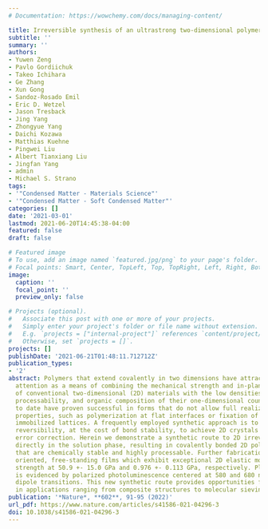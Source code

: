 ```yaml
---
# Documentation: https://wowchemy.com/docs/managing-content/

title: Irreversible synthesis of an ultrastrong two-dimensional polymeric material
subtitle: ''
summary: ''
authors:
- Yuwen Zeng
- Pavlo Gordiichuk
- Takeo Ichihara
- Ge Zhang
- Xun Gong
- Sandoz-Rosado Emil
- Eric D. Wetzel
- Jason Tresback
- Jing Yang
- Zhongyue Yang
- Daichi Kozawa
- Matthias Kuehne
- Pingwei Liu
- Albert Tianxiang Liu
- Jingfan Yang
- admin
- Michael S. Strano
tags:
- '"Condensed Matter - Materials Science"'
- '"Condensed Matter - Soft Condensed Matter"'
categories: []
date: '2021-03-01'
lastmod: 2021-06-20T14:45:38-04:00
featured: false
draft: false

# Featured image
# To use, add an image named `featured.jpg/png` to your page's folder.
# Focal points: Smart, Center, TopLeft, Top, TopRight, Left, Right, BottomLeft, Bottom, BottomRight.
image:
  caption: ''
  focal_point: ''
  preview_only: false

# Projects (optional).
#   Associate this post with one or more of your projects.
#   Simply enter your project's folder or file name without extension.
#   E.g. `projects = ["internal-project"]` references `content/project/deep-learning/index.md`.
#   Otherwise, set `projects = []`.
projects: []
publishDate: '2021-06-21T01:48:11.712712Z'
publication_types:
- '2'
abstract: Polymers that extend covalently in two dimensions have attracted recent
  attention as a means of combining the mechanical strength and in-plane energy conduction
  of conventional two-dimensional (2D) materials with the low densities, synthetic
  processability, and organic composition of their one-dimensional counterparts. Efforts
  to date have proven successful in forms that do not allow full realization of these
  properties, such as polymerization at flat interfaces or fixation of monomers in
  immobilized lattices. A frequently employed synthetic approach is to introduce microscopic
  reversibility, at the cost of bond stability, to achieve 2D crystals after extensive
  error correction. Herein we demonstrate a synthetic route to 2D irreversible polycondensation
  directly in the solution phase, resulting in covalently bonded 2D polymer platelets
  that are chemically stable and highly processable. Further fabrication offers highly
  oriented, free-standing films which exhibit exceptional 2D elastic modulus and yield
  strength at 50.9 +- 15.0 GPa and 0.976 +- 0.113 GPa, respectively. Platelet alignment
  is evidenced by polarized photoluminescence centered at 580 and 680 nm from different
  dipole transitions. This new synthetic route provides opportunities for 2D polymers
  in applications ranging from composite structures to molecular sieving membranes.
publication: '*Nature*, **602**, 91-95 (2022)'
url_pdf: https://www.nature.com/articles/s41586-021-04296-3
doi: 10.1038/s41586-021-04296-3
---
```

